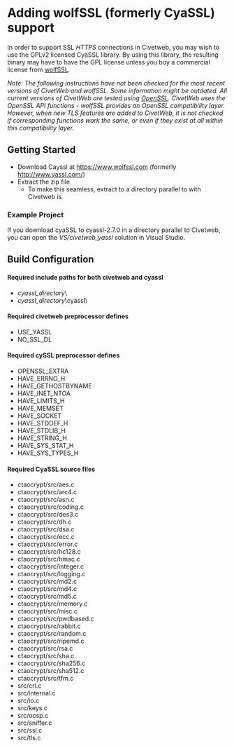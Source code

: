 Adding wolfSSL (formerly CyaSSL) support
=====

In order to support SSL *HTTPS* connections in Civetweb,
you may wish to use the GPLv2 licensed CyaSSL library.  By using this
library, the resulting binary may have to have the GPL license unless
you buy a commercial license from [wolfSSL](http://www.yassl.com/).

*Note: The following instructions have not been checked for the most recent versions of CivetWeb and wolfSSL. Some information might be outdated. All current versions of CivetWeb are tested using [OpenSSL](OpenSSL.md). CivetWeb uses the OpenSSL API functions - wolfSSL
provides an OpenSSL compatibility layer. However, when new TLS features are added to CivetWeb, it is not checked if corresponding functions work the same, or even if they exist at all within this compatibility layer.*


Getting Started
----

- Download Cayssl at https://www.wolfssl.com (formerly http://www.yassl.com/)
- Extract the zip file
    - To make this seamless, extract to a directory parallel to with Civetweb is

### Example Project

If you download cyaSSL to cyassl-2.7.0 in a directory parallel to Civetweb, you can open the *VS/civetweb_yassl* solution in Visual Studio.

Build Configuration
----

#### Required include paths for both civetweb and cyassl
 - *cyassl_directory*\
 - *cyassl_directory*\cyassl\

#### Required civetweb preprocessor defines
 - USE_YASSL
 - NO_SSL_DL

#### Required cySSL preprocessor defines
 - OPENSSL_EXTRA
 - HAVE_ERRNO_H
 - HAVE_GETHOSTBYNAME
 - HAVE_INET_NTOA
 - HAVE_LIMITS_H
 - HAVE_MEMSET
 - HAVE_SOCKET
 - HAVE_STDDEF_H
 - HAVE_STDLIB_H
 - HAVE_STRING_H
 - HAVE_SYS_STAT_H
 - HAVE_SYS_TYPES_H

#### Required CyaSSL source files

 - ctaocrypt/src/aes.c
 - ctaocrypt/src/arc4.c
 - ctaocrypt/src/asn.c
 - ctaocrypt/src/coding.c
 - ctaocrypt/src/des3.c
 - ctaocrypt/src/dh.c
 - ctaocrypt/src/dsa.c
 - ctaocrypt/src/ecc.c
 - ctaocrypt/src/error.c
 - ctaocrypt/src/hc128.c
 - ctaocrypt/src/hmac.c
 - ctaocrypt/src/integer.c
 - ctaocrypt/src/logging.c
 - ctaocrypt/src/md2.c
 - ctaocrypt/src/md4.c
 - ctaocrypt/src/md5.c
 - ctaocrypt/src/memory.c
 - ctaocrypt/src/misc.c
 - ctaocrypt/src/pwdbased.c
 - ctaocrypt/src/rabbit.c
 - ctaocrypt/src/random.c
 - ctaocrypt/src/ripemd.c
 - ctaocrypt/src/rsa.c
 - ctaocrypt/src/sha.c
 - ctaocrypt/src/sha256.c
 - ctaocrypt/src/sha512.c
 - ctaocrypt/src/tfm.c
 - src/crl.c
 - src/internal.c
 - src/io.c
 - src/keys.c
 - src/ocsp.c
 - src/sniffer.c
 - src/ssl.c
 - src/tls.c



